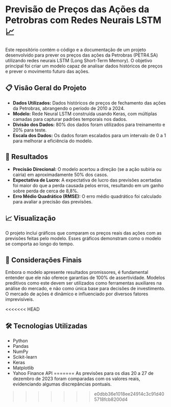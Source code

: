 # Previsão de Preços das Ações da Petrobras com Redes Neurais LSTM 📈

Este repositório contém o código e a documentação de um projeto desenvolvido para prever os preços das ações da Petrobras (PETR4.SA) utilizando redes neurais LSTM (Long Short-Term Memory). O objetivo principal foi criar um modelo capaz de analisar dados históricos de preços e prever o movimento futuro das ações.

## 📋 Visão Geral do Projeto

- **Dados Utilizados:** Dados históricos de preços de fechamento das ações da Petrobras, abrangendo o período de 2010 a 2024.
- **Modelo:** Rede Neural LSTM construída usando Keras, com múltiplas camadas para capturar padrões temporais nos dados.
- **Divisão dos Dados:** 80% dos dados foram utilizados para treinamento e 20% para teste.
- **Escala dos Dados:** Os dados foram escalados para um intervalo de 0 a 1 para melhorar a eficiência do modelo.

## 🚀 Resultados

- **Precisão Direcional:** O modelo acertou a direção (se a ação subiria ou cairia) em aproximadamente 50% dos casos.
- **Expectativa de Lucro:** A expectativa de lucro das previsões acertadas foi maior do que a perda causada pelos erros, resultando em um ganho sobre perda de cerca de 8,8%.
- **Erro Médio Quadrático (RMSE):** O erro médio quadrático foi calculado para avaliar a precisão das previsões.

## 📈 Visualização

O projeto inclui gráficos que comparam os preços reais das ações com as previsões feitas pelo modelo. Esses gráficos demonstram como o modelo se comporta ao longo do tempo.

## 📜 Considerações Finais

Embora o modelo apresente resultados promissores, é fundamental entender que ele não oferece garantias de 100% de assertividade. Modelos preditivos como este devem ser utilizados como ferramentas auxiliares na análise do mercado, e não como única base para decisões de investimento. O mercado de ações é dinâmico e influenciado por diversos fatores imprevisíveis.

<<<<<<< HEAD
## 🛠️ Tecnologias Utilizadas

- Python
- Pandas
- NumPy
- Scikit-learn
- Keras
- Matplotlib
- Yahoo Finance API
=======
As previsões para os dias 20 a 27 de dezembro de 2023 foram comparadas com os valores reais, evidenciando algumas discrepâncias pontuais.
>>>>>>> e0dbb36e1018ee24914c3c91d405718fcb8200d4
